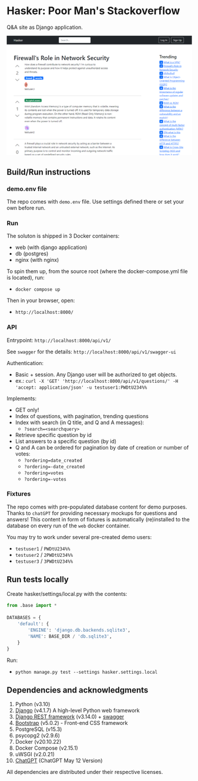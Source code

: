 # Hasker: Poor Man's Stackoverflow
Q&A site as Django application.

![img.png](docs/img/img.png)


## Build/Run instructions
### demo.env file
The repo comes with `demo.env` file. Use settings defined there or set your own before run.

### Run
The soluton is shipped in 3 Docker containers:
 * web (with django application)
 * db (postgres)
 * nginx (with nginx)

To spin them up, from the source root (where the docker-compose.yml file is located), run:
 * `docker compose up`

Then in your browser, open:
 * `http://localhost:8000/` 

### API
Entrypoint: `http://localhost:8000/api/v1/`

See `swagger` for the details: `http://localhost:8000/api/v1/swagger-ui`

Authentication:
* Basic + session. Any Django user will be authorized to get objects.
* ex.: `curl -X 'GET' 'http://localhost:8000/api/v1/questions/' -H 'accept: application/json' -u testuser1:PWDtU234%%`


Implements:
* GET only!
* Index of questions, with pagination, trending questions
* Index with search (in Q title, and Q and A messages):
  * `?search=<searchquery>`
* Retrieve specific question by id
* List answers to a specific question (by id)
* Q and A can be ordered for pagination by date of creation or number of votes:
  * `?ordering=date_created`
  * `?ordering=-date_created`
  * `?ordering=votes`
  * `?ordering=-votes`

### Fixtures
The repo comes with pre-populated database content for demo purposes. Thanks to `chatGPT` for providing necessary mockups for questions and answers! This content in form of fixtures is automatically (re)installed to the database on every run of the `web` docker container.

You may try to work under several pre-created demo users:
* `testuser1` / `PWDtU234%%`
* `testuser2` / `2PWDtU234%%`
* `testuser3` / `3PWDtU234%%`

## Run tests locally
Create hasker/settings/local.py with the contents:
```python
from .base import *

DATABASES = {
    'default': {
        'ENGINE': 'django.db.backends.sqlite3',
        'NAME': BASE_DIR / 'db.sqlite3',
    }
}
```
Run:
* `python manage.py test --settings hasker.settings.local`


## Dependencies and acknowledgments
1. Python (v3.10)
2. [Django](https://www.djangoproject.com/) (v4.1.7) A high-level Python web framework
3. [Django REST framework](https://www.django-rest-framework.org/) (v3.14.0) + [swagger](https://swagger.io/) 
5. [Bootstrap](https://getbootstrap.com/) (v5.0.2) - Front-end CSS framework
6. PostgreSQL (v15.3)
7. psycopg2 (v2.9.6)
8. Docker (v20.10.22)
9. Docker Compose (v2.15.1)
10. uWSGI (v2.0.21)
11. [ChatGPT](https://chat.openai.com/) (ChatGPT May 12 Version)

All dependencies are distributed under their respective licenses.
